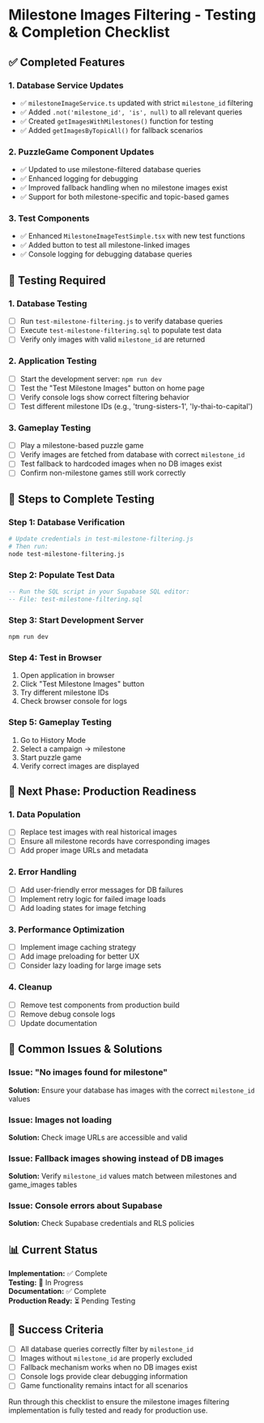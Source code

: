 # Milestone Images Filtering - Testing & Completion Checklist

## ✅ Completed Features

### 1. Database Service Updates

- ✅ `milestoneImageService.ts` updated with strict `milestone_id` filtering
- ✅ Added `.not('milestone_id', 'is', null)` to all relevant queries
- ✅ Created `getImagesWithMilestones()` function for testing
- ✅ Added `getImagesByTopicAll()` for fallback scenarios

### 2. PuzzleGame Component Updates

- ✅ Updated to use milestone-filtered database queries
- ✅ Enhanced logging for debugging
- ✅ Improved fallback handling when no milestone images exist
- ✅ Support for both milestone-specific and topic-based games

### 3. Test Components

- ✅ Enhanced `MilestoneImageTestSimple.tsx` with new test functions
- ✅ Added button to test all milestone-linked images
- ✅ Console logging for debugging database queries

## 🔄 Testing Required

### 1. Database Testing

- [ ] Run `test-milestone-filtering.js` to verify database queries
- [ ] Execute `test-milestone-filtering.sql` to populate test data
- [ ] Verify only images with valid `milestone_id` are returned

### 2. Application Testing

- [ ] Start the development server: `npm run dev`
- [ ] Test the "Test Milestone Images" button on home page
- [ ] Verify console logs show correct filtering behavior
- [ ] Test different milestone IDs (e.g., 'trung-sisters-1', 'ly-thai-to-capital')

### 3. Gameplay Testing

- [ ] Play a milestone-based puzzle game
- [ ] Verify images are fetched from database with correct `milestone_id`
- [ ] Test fallback to hardcoded images when no DB images exist
- [ ] Confirm non-milestone games still work correctly

## 📝 Steps to Complete Testing

### Step 1: Database Verification

```bash
# Update credentials in test-milestone-filtering.js
# Then run:
node test-milestone-filtering.js
```

### Step 2: Populate Test Data

```sql
-- Run the SQL script in your Supabase SQL editor:
-- File: test-milestone-filtering.sql
```

### Step 3: Start Development Server

```bash
npm run dev
```

### Step 4: Test in Browser

1. Open application in browser
2. Click "Test Milestone Images" button
3. Try different milestone IDs
4. Check browser console for logs

### Step 5: Gameplay Testing

1. Go to History Mode
2. Select a campaign → milestone
3. Start puzzle game
4. Verify correct images are displayed

## 🚀 Next Phase: Production Readiness

### 1. Data Population

- [ ] Replace test images with real historical images
- [ ] Ensure all milestone records have corresponding images
- [ ] Add proper image URLs and metadata

### 2. Error Handling

- [ ] Add user-friendly error messages for DB failures
- [ ] Implement retry logic for failed image loads
- [ ] Add loading states for image fetching

### 3. Performance Optimization

- [ ] Implement image caching strategy
- [ ] Add image preloading for better UX
- [ ] Consider lazy loading for large image sets

### 4. Cleanup

- [ ] Remove test components from production build
- [ ] Remove debug console logs
- [ ] Update documentation

## 🐛 Common Issues & Solutions

### Issue: "No images found for milestone"

**Solution:** Ensure your database has images with the correct `milestone_id` values

### Issue: Images not loading

**Solution:** Check image URLs are accessible and valid

### Issue: Fallback images showing instead of DB images

**Solution:** Verify `milestone_id` values match between milestones and game_images tables

### Issue: Console errors about Supabase

**Solution:** Check Supabase credentials and RLS policies

## 📊 Current Status

**Implementation:** ✅ Complete  
**Testing:** 🔄 In Progress  
**Documentation:** ✅ Complete  
**Production Ready:** ⏳ Pending Testing

## 🎯 Success Criteria

- [ ] All database queries correctly filter by `milestone_id`
- [ ] Images without `milestone_id` are properly excluded
- [ ] Fallback mechanism works when no DB images exist
- [ ] Console logs provide clear debugging information
- [ ] Game functionality remains intact for all scenarios

Run through this checklist to ensure the milestone images filtering implementation is fully tested and ready for production use.
